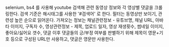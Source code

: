 selenium, bs4 를 사용해 youtube 검색해 관련 동영상 정보와 각 영상별 댓글을 크롤링한다.
검색 기준은 해시태그를 사용한 '#검색어' 로 한다.
필터는 동영상만 보이기, 관련성 높은 순으로 읽어온다.
가져오는 정보는 채널관련정보 - 유튜브명, 채널 URL, 아바타 이미지, 구독자 수, 
영상관련정보 - 제목, 업로드 일자, 영상 재생횟수, 썸네일 이미지, 좋아요/싫어요 갯수, 댓글
이후 댓글들의 긍/부정 여부를 판별하기 위해 제목이 영문+기호 등으로 구성된 URL만 사용하고, 댓글은 영문만 사용한다.
